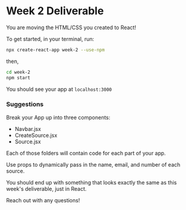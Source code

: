 # Week 2 Deliverable

You are moving the HTML/CSS you created to React!

To get started, in your terminal, run:
```bash
npx create-react-app week-2 --use-npm
```

then,
```bash
cd week-2
npm start
```

You should see your app at `localhost:3000`

### Suggestions
Break your App up into three components:
- Navbar.jsx
- CreateSource.jsx
- Source.jsx

Each of those folders will contain code for each part of your app.

Use props to dynamically pass in the name, email, and number of each source.

You should end up with something that looks exactly the same as this week's deliverable, just in React.

Reach out with any questions!
